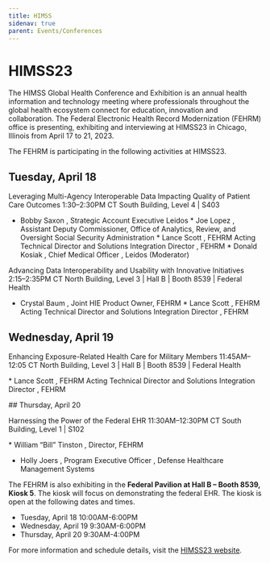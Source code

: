 ```yaml
---
title: HIMSS
sidenav: true
parent: Events/Conferences
---
```

# HIMSS23

The HIMSS Global Health Conference and Exhibition is an annual health information and technology meeting where professionals throughout the global health ecosystem connect for education, innovation and collaboration. The Federal Electronic Health Record Modernization (FEHRM) office is presenting, exhibiting and interviewing at HIMSS23 in Chicago, Illinois from April 17 to 21, 2023.

The FEHRM is participating in the following activities at HIMSS23.

## Tuesday, April 18

Leveraging Multi-Agency Interoperable Data Impacting Quality of Patient Care Outcomes
1:30–2:30PM CT
South Building, Level 4 | S403  

* Bobby Saxon, Strategic Account Executive Leidos
*﻿ Joe Lopez, Assistant Deputy Commissioner, Office of Analytics, Review, and Oversight
Social Security Administration
*﻿ Lance Scott, FEHRM Acting Technical Director and Solutions Integration Director, FEHRM
*﻿ Donald Kosiak, Chief Medical Officer, Leidos (Moderator)

Advancing Data Interoperability and Usability with Innovative Initiatives
2﻿:15–2:35PM CT
N﻿orth Building, Level 3 | Hall B | Booth 8539 | Federal Health 


* Crystal Baum, Joint HIE Product Owner, FEHRM
*﻿ Lance Scott, FEHRM Acting Technical Director and Solutions Integration Director, FEHRM

## Wednesday, April 19

Enhancing Exposure-Related Health Care for Military Members
1﻿1:45AM–12:05 CT
N﻿orth Building, Level 3 | Hall B | Booth 8539 | Federal Health

*﻿ Lance Scott, FEHRM Acting Technical Director and Solutions Integration Director, FEHRM

#﻿# Thursday, April 20

Harnessing the Power of the Federal EHR
1﻿1:30AM–12:30PM CT
S﻿outh Building, Level 1 | S102

*﻿ William “Bill” Tinston, Director, FEHRM
* Holly Joers, Program Executive Officer, Defense Healthcare Management Systems  

The FEHRM is also exhibiting in the **Federal Pavilion at Hall B – Booth 8539, Kiosk 5**. The kiosk will focus on demonstrating the federal EHR. The kiosk is open at the following dates and times.

* Tuesday, April 18 10:00AM-6:00PM
* Wednesday, April 19 9:30AM-6:00PM
* Thursday, April 20 9:30AM-4:00PM

For more information and schedule details, visit the [HIMSS23 website](https://www.himss.org/global-conference).